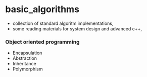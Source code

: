 # basic_algorithms
- collection of standard algoritm implementations,
- some reading materials for system design and advanced c++,

### Object oriented programming
- Encapsulation
- Abstraction
- Inheritance
- Polymorphism

